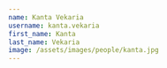 ```yaml
---
name: Kanta Vekaria
username: kanta.vekaria
first_name: Kanta
last_name: Vekaria
image: /assets/images/people/kanta.jpg
---
```

